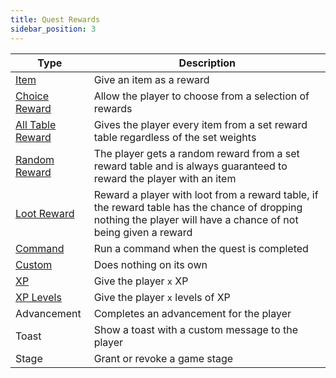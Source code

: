 ```yaml
---
title: Quest Rewards
sidebar_position: 3
---
```


| Type | Description |
|-|-|
| [Item](./Item_Reward.md) | Give an item as a reward |
| [Choice Reward](./Choice_Reward.md) | Allow the player to choose from a selection of rewards |
| [All Table Reward](./All_Table_Reward.md) | Gives the player every item from a set reward table regardless of the set weights |
| [Random Reward](./Random_Reward.md) | The player gets a random reward from a set reward table and is always guaranteed to reward the player with an item |
| [Loot Reward](./Loot_Reward) | Reward a player with loot from a reward table, if the reward table has the chance of dropping nothing the player will have a chance of not being given a reward |
| [Command](./Command_Reward.md) | Run a command when the quest is completed |
| [Custom](./Custom_Reward.md) | Does nothing on its own |
| [XP](./Experience_Reward.md) | Give the player `x` XP |
| [XP Levels](./Experience_Reward.md) | Give the player `x` levels of XP |
| Advancement | Completes an advancement for the player |
| Toast | Show a toast with a custom message to the player |
| Stage | Grant or revoke a game stage |

